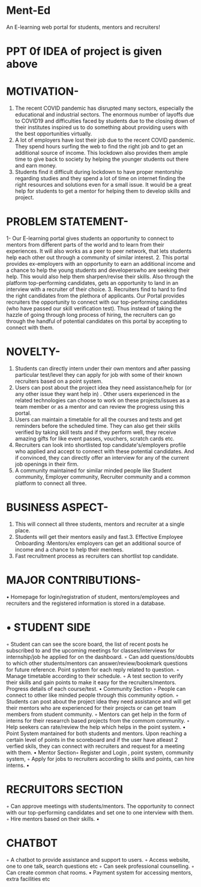 # Ment-Ed
An E-learning web portal for students, mentors and recruiters!

# PPT 0f IDEA of project is given above


# MOTIVATION-
1. The recent COVID pandemic has disrupted many sectors, especially the
educational and industrial sectors. The enormous number of layoffs due to
COVID19 and difficulties faced by students due to the closing down of their
institutes inspired us to do something about providing users with the best
opportunities virtually.
2. A lot of employers have lost their job due to the recent COVID pandemic. They
spend hours surfing the web to find the right job and to get an additional
source of income. This lockdown also provides them ample time to give back
to society by helping the younger students out there and earn money.
3. Students find it difficult during lockdown to have proper mentorship regarding
studies and they spend a lot of time on internet finding the right resources
and solutions even for a small issue. It would be a great help for students to
get a mentor for helping them to develop skills and project.
# PROBLEM STATEMENT-
1- Our E-learning portal gives students an opportunity to connect to mentors
from different parts of the world and to learn from their experiences. It will
also works as a peer to peer network, that lets students help each other out
through a community of similar interest.
2. This portal provides ex-employers with an opportunity to earn an
additional income and a chance to help the young students and developerswho are seeking their help. This would also help them sharpen/revise their
skills. Also through the platform top-performing candidates, gets an
opportunity to land in an interview with a recruiter of their choice.
3. Recruiters find to hard to find the right candidates from the plethora of
applicants. Our Portal provides recruiters the opportunity to connect with our
top-performing candidates (who have passed our skill verification test). Thus
instead of taking the hazzle of going through long process of hiring, the
recruiters can go through the handful of potential candidates on this portal by
accepting to connect with them.
# NOVELTY-
1. Students can directly intern under their own mentors and after passing
particular test/level they can apply for job with some of their known recruiters
based on a point system.
2. Users can post about the project idea they need assistance/help for (or any
other issue they want help in) . Other users experienced in the related
technologies can choose to work on these projects/issues as a team member
or as a mentor and can review the progress using this portal.
3. Users can maintain a timetable for all the courses and tests and get reminders
before the scheduled time. They can also get their skills verified by taking skill
tests and if they perform well, they receive amazing gifts for like event passes,
vouchers, scratch cards etc.
4. Recruiters can look into shortlisted top candidate's/employers profile who
applied and accept to connect with these potential candidates. And if
convinced, they can directly offer an interview for any of the current job
openings in their firm.
5. A community maintained for similar minded people like Student community,
Employer community, Recruiter community and a common platform to
connect all three.
# BUSINESS ASPECT-
1. This will connect all three students, mentors and recruiter at a single
place.
2. Students will get their mentors easily and fast.3. Effective Employee Onboarding :Mentors/ex employers can get an
additional source of income and a chance to help their mentees.
4. Fast recruitment process as recruiters can shortlist top candidate.
# MAJOR CONTRIBUTIONS-
• Homepage for login/registration of student, mentors/employees and
recruiters and the registered information is stored in a database.
# • STUDENT SIDE
◦ Student can can see the score board, the list of recent posts he
subscribed to and the upcoming meetings for classes/interviews for
internship/job he applied for on the dashboard.
◦ Can add questions/doubts to which other students/mentors can
answer/review/bookmark questions for future reference. Point
system for each reply related to question.
◦ Manage timetable according to their schedule.
◦ A test section to verify their skills and gain points to make it easy for
the recruiters/mentors. Progress details of each course/test.
• Community Section
◦ People can connect to other like minded people through this
community option.
◦ Students can post about the project idea they need assistance and
will get their mentors who are experienced for their projects or can
get team members from student community.
◦ Mentors can get help in the form of interns for their researrch
based projects from the commom community.
◦ Help seekers can rate/review the help which helps in the point
system.
• Point System mantained for both students and mentors. Upon
reaching a certain level of points in the scoreboard and if the user have
atleast 2 verfied skils, they can connect with recruiters and request for
a meeting with them.
• Mentor Section◦ Register and Login , point system, community system,
◦ Apply for jobs to recruiters according to skills and points, can hire
interns.
•
# RECRUITORS SECTION
◦ Can approve meetings with students/mentors. The opportunity to
connect with our top-performing candidates and set one to one
interview with them.
◦ Hire mentors based on their skills.
•
# CHATBOT
◦ A chatbot to provide assistance and support to users.
◦ Access website, one to one talk, search questions etc
◦ Can seek professional counselling.
◦ Can create common chat rooms.
•
Payment system for accessing mentors, extra facilities etc



